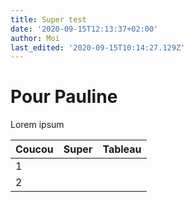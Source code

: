 ```yaml
---
title: Super test
date: '2020-09-15T12:13:37+02:00'
author: Moi
last_edited: '2020-09-15T10:14:27.129Z'
---
```

# Pour Pauline

Lorem ipsum

| Coucou | Super | Tableau |
| --- | --- | --- |
| 1 |  |  |
| 2 |  |  |

![]()